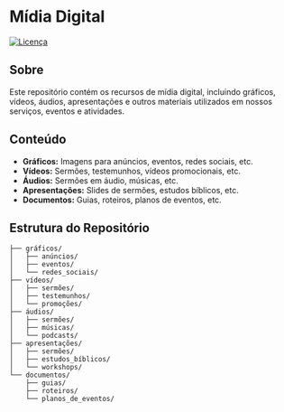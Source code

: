 # Mídia Digital

[![Licença](https://img.shields.io/badge/Licença-GPLv3-blue.svg)](LICENSE)

## Sobre

Este repositório contém os recursos de mídia digital, incluindo gráficos, vídeos, áudios, apresentações e outros materiais utilizados em nossos serviços, eventos e atividades.

## Conteúdo

- **Gráficos:** Imagens para anúncios, eventos, redes sociais, etc.
- **Vídeos:** Sermões, testemunhos, vídeos promocionais, etc.
- **Áudios:** Sermões em áudio, músicas, etc.
- **Apresentações:** Slides de sermões, estudos bíblicos, etc.
- **Documentos:** Guias, roteiros, planos de eventos, etc.

## Estrutura do Repositório

```plaintext
├── gráficos/
│   ├── anúncios/
│   ├── eventos/
│   └── redes_sociais/
├── vídeos/
│   ├── sermões/
│   ├── testemunhos/
│   └── promoções/
├── áudios/
│   ├── sermões/
│   ├── músicas/
│   └── podcasts/
├── apresentações/
│   ├── sermões/
│   ├── estudos_bíblicos/
│   └── workshops/
└── documentos/
    ├── guias/
    ├── roteiros/
    └── planos_de_eventos/
